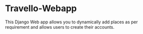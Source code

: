# Travello-Webapp
This Django Web app allows you to dynamically add places as per requirement and allows users to create their accounts.
